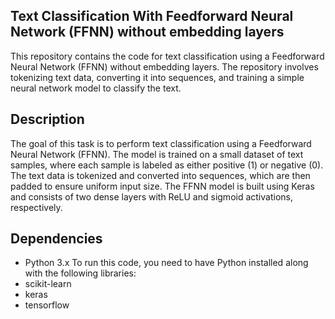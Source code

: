 ## Text Classification With Feedforward Neural Network (FFNN) without embedding layers
This repository contains the code for text classification using a Feedforward Neural Network (FFNN) without embedding layers. The repository involves tokenizing text data, converting it into sequences, and training a simple neural network model to classify the text.

## Description
The goal of this task is to perform text classification using a Feedforward Neural Network (FFNN). The model is trained on a small dataset of text samples, where each sample is labeled as either positive (1) or negative (0). The text data is tokenized and converted into sequences, which are then padded to ensure uniform input size. The FFNN model is built using Keras and consists of two dense layers with ReLU and sigmoid activations, respectively.

## Dependencies
- Python 3.x
To run this code, you need to have Python installed along with the following libraries:
- scikit-learn
- keras
- tensorflow